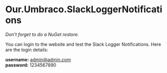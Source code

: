 # Our.Umbraco.SlackLoggerNotifications

*Don't forget to do a NuGet restore.*

You can login to the website and test the Slack Logger Notifications. Here are the login details:

<strong>username:</strong> admin@admin.com<br/>
<strong>password:</strong> 1234567890
